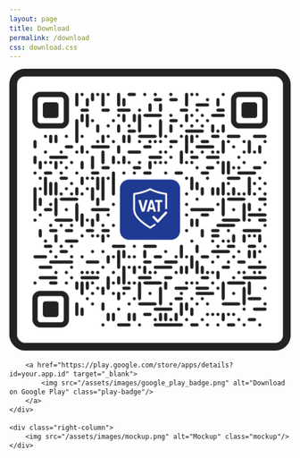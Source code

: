 ```yaml
---
layout: page
title: Download
permalink: /download
css: download.css
---
```


<div class="download-section">
    <div class="left-column">
        <img src="/assets/images/qr_code.png" alt="QR Code" class="qr-code"/>
        
        <a href="https://play.google.com/store/apps/details?id=your.app.id" target="_blank">
            <img src="/assets/images/google_play_badge.png" alt="Download on Google Play" class="play-badge"/>
        </a>
    </div>
    
    <div class="right-column">
        <img src="/assets/images/mockup.png" alt="Mockup" class="mockup"/>
    </div>
</div>